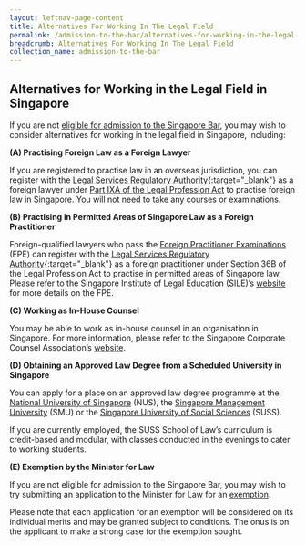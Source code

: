 ```yaml
---
layout: leftnav-page-content
title: Alternatives For Working In The Legal Field
permalink: /admission-to-the-bar/alternatives-for-working-in-the-legal-field/
breadcrumb: Alternatives For Working In The Legal Field
collection_name: admission-to-the-bar
---
```


Alternatives for Working in the Legal Field in Singapore
---

If you are not [eligible for admission to the Singapore Bar](http://www.sile.edu.sg/admission-to-the-singapore-bar), you may wish to consider alternatives for working in the legal field in Singapore, including:

**(A) Practising Foreign Law as a Foreign Lawyer**

If you are registered to practise law in an overseas jurisdiction, you can register with the [Legal Services Regulatory Authority](#){:target="_blank"} as a foreign lawyer under [Part IXA of the Legal Profession Act](/admission-to-the-bar/admission-requirements/relevant-legislation/) to practise foreign law in Singapore. You will not need to take any courses or examinations. 

**(B) Practising in Permitted Areas of Singapore Law as a Foreign Practitioner**

Foreign-qualified lawyers who pass the [Foreign Practitioner Examinations](http://www.sile.edu.sg/foreign-practitioner-examinations) (FPE) can register with the [Legal Services Regulatory Authority](#){:target="_blank"} as a foreign practitioner under Section 36B of the Legal Profession Act to practise in permitted areas of Singapore law.  Please refer to the Singapore Institute of Legal Education (SILE)’s [website](http://www.sile.edu.sg/) for more details on the FPE.

**(C) Working as In-House Counsel**

You may be able to work as in-house counsel in an organisation in Singapore. For more information, please refer to the Singapore Corporate Counsel Association’s [website](https://www.scca.org.sg/).

 
**(D) Obtaining an Approved Law Degree from a Scheduled University in Singapore**

You can apply for a place on an approved law degree programme at the [National University of Singapore](https://law.nus.edu.sg/) (NUS), the [Singapore Management University](https://law.smu.edu.sg/) (SMU) or the [Singapore University of Social Sciences](https://www.suss.edu.sg/law-programmes) (SUSS). 

If you are currently employed, the SUSS School of Law’s curriculum is credit-based and modular, with classes conducted in the evenings to cater to working students.  

**(E) Exemption by the Minister for Law**

If you are not eligible for admission to the Singapore Bar, you may wish to try submitting an application to the Minister for Law for an [exemption](admission-to-the-bar/applications-to-the-minister-for-law-for-exemption/).

Please note that each application for an exemption will be considered on its individual merits and may be granted subject to conditions. The onus is on the applicant to make a strong case for the exemption sought.

 

